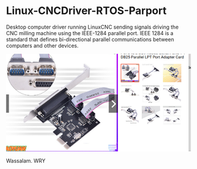 # Linux-CNCDriver-RTOS-Parport

Desktop computer driver running LinuxCNC sending signals driving the CNC milling machine using the IEEE-1284 parallel port. IEEE 1284 is a standard that defines bi-directional parallel communications between computers and other devices. 

![](CNCDriver-screenshots/Parallel-Port-Card-Screenshot.png)

Wassalam.
WRY

